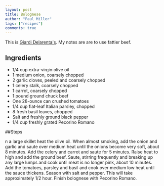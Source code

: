 ```yaml
---
layout: post
title: Bolognese
author: "Paul Miller"
tags: ["recipes"]
comments: true
---
```


This is [Giardi Delarenta's](foodnetwork.com/recipes/giada-de-laurentiis/simple-bolognese-recipe2-1956219). My notes are are to use fattier beef. 
## Ingredients 
* 1/4 cup extra-virgin olive oil
* 1 medium onion, coarsely chopped
* 2 garlic cloves, peeled and coarsely chopped
* 1 celery stalk, coarsely chopped
* 1 carrot, coarsely chopped
* 1 pound ground chuck beef
* One 28-ounce can crushed tomatoes
* 1/4 cup flat-leaf Italian parsley, chopped
* 8 fresh basil leaves, chopped
* Salt and freshly ground black pepper
* 1/4 cup freshly grated Pecorino Romano

##Steps 

n a large skillet heat the olive oil. When almost smoking, add the onion and garlic and saute over medium heat until the onions become very soft, about 8 minutes. Add the celery and carrot and saute for 5 minutes. Raise heat to high and add the ground beef. Saute, stirring frequently and breaking up any large lumps and cook until meat is no longer pink, about 10 minutes. Add the tomatoes, parsley and basil and cook over medium low heat until the sauce thickens. Season with salt and pepper. This will take approximately 1/2 hour. Finish bolognese with Pecorino Romano.
